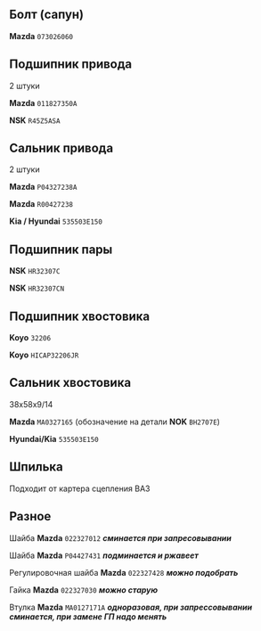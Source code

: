 ## Болт (сапун)

__Mazda__ `073026060`

## Подшипник привода

2 штуки

__Mazda__ `011827350A`

__NSK__ `R45Z5ASA`

## Сальник привода

2 штуки

__Mazda__ `P04327238A`

__Mazda__ `R00427238`

__Kia / Hyundai__ `535503E150`

## Подшипник пары

__NSK__ `HR32307C`

__NSK__ `HR32307CN`

## Подшипник хвостовика

__Koyo__ `32206`

__Koyo__ `HICAP32206JR`

## Сальник хвостовика

38х58х9/14

__Mazda__ `MA0327165` (обозначение на детали __NOK__ `BH2707E`)

__Hyundai/Kia__ `535503E150`

## Шпилька

Подходит от картера сцепления ВАЗ

## Разное

Шайба __Mazda__ `022327012` ***сминается при запресовывании***

Шайба __Mazda__ `P04427431` ***подминается и ржавеет***

Регулировочная шайба __Mazda__ `022327428` ***можно подобрать***

Гайка __Mazda__ `022327030` ***можно старую***

Втулка __Mazda__ `MA0127171A` ***одноразовая, при запрессовывании сминается, при замене ГП надо менять***